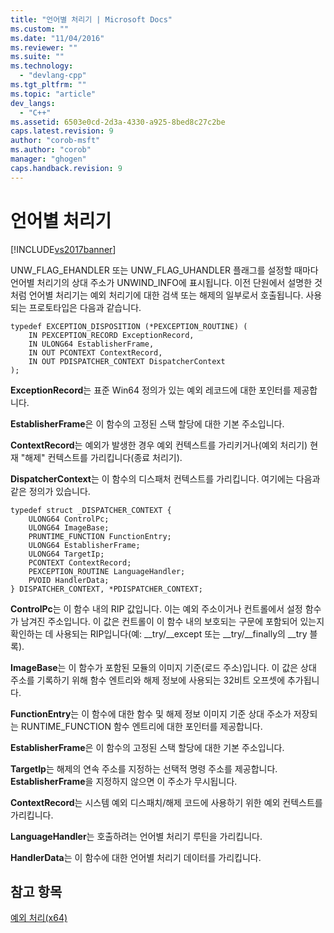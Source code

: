 ```yaml
---
title: "언어별 처리기 | Microsoft Docs"
ms.custom: ""
ms.date: "11/04/2016"
ms.reviewer: ""
ms.suite: ""
ms.technology: 
  - "devlang-cpp"
ms.tgt_pltfrm: ""
ms.topic: "article"
dev_langs: 
  - "C++"
ms.assetid: 6503e0cd-2d3a-4330-a925-8bed8c27c2be
caps.latest.revision: 9
author: "corob-msft"
ms.author: "corob"
manager: "ghogen"
caps.handback.revision: 9
---
```

# 언어별 처리기
[!INCLUDE[vs2017banner](../assembler/inline/includes/vs2017banner.md)]

UNW\_FLAG\_EHANDLER 또는 UNW\_FLAG\_UHANDLER 플래그를 설정할 때마다 언어별 처리기의 상대 주소가 UNWIND\_INFO에 표시됩니다.  이전 단원에서 설명한 것처럼 언어별 처리기는 예외 처리기에 대한 검색 또는 해제의 일부로서 호출됩니다.  사용되는 프로토타입은 다음과 같습니다.  
  
```  
typedef EXCEPTION_DISPOSITION (*PEXCEPTION_ROUTINE) (  
    IN PEXCEPTION_RECORD ExceptionRecord,  
    IN ULONG64 EstablisherFrame,  
    IN OUT PCONTEXT ContextRecord,  
    IN OUT PDISPATCHER_CONTEXT DispatcherContext  
);  
```  
  
 **ExceptionRecord**는 표준 Win64 정의가 있는 예외 레코드에 대한 포인터를 제공합니다.  
  
 **EstablisherFrame**은 이 함수의 고정된 스택 할당에 대한 기본 주소입니다.  
  
 **ContextRecord**는 예외가 발생한 경우 예외 컨텍스트를 가리키거나\(예외 처리기\) 현재 "해제" 컨텍스트를 가리킵니다\(종료 처리기\).  
  
 **DispatcherContext**는 이 함수의 디스패처 컨텍스트를 가리킵니다.  여기에는 다음과 같은 정의가 있습니다.  
  
```  
typedef struct _DISPATCHER_CONTEXT {  
    ULONG64 ControlPc;  
    ULONG64 ImageBase;  
    PRUNTIME_FUNCTION FunctionEntry;  
    ULONG64 EstablisherFrame;  
    ULONG64 TargetIp;  
    PCONTEXT ContextRecord;  
    PEXCEPTION_ROUTINE LanguageHandler;  
    PVOID HandlerData;  
} DISPATCHER_CONTEXT, *PDISPATCHER_CONTEXT;  
```  
  
 **ControlPc**는 이 함수 내의 RIP 값입니다.  이는 예외 주소이거나 컨트롤에서 설정 함수가 남겨진 주소입니다.  이 값은 컨트롤이 이 함수 내의 보호되는 구문에 포함되어 있는지 확인하는 데 사용되는 RIP입니다\(예: \_\_try\/\_\_except 또는 \_\_try\/\_\_finally의 \_\_try 블록\).  
  
 **ImageBase**는 이 함수가 포함된 모듈의 이미지 기준\(로드 주소\)입니다. 이 값은 상대 주소를 기록하기 위해 함수 엔트리와 해제 정보에 사용되는 32비트 오프셋에 추가됩니다.  
  
 **FunctionEntry**는 이 함수에 대한 함수 및 해제 정보 이미지 기준 상대 주소가 저장되는 RUNTIME\_FUNCTION 함수 엔트리에 대한 포인터를 제공합니다.  
  
 **EstablisherFrame**은 이 함수의 고정된 스택 할당에 대한 기본 주소입니다.  
  
 **TargetIp**는 해제의 연속 주소를 지정하는 선택적 명령 주소를 제공합니다.  **EstablisherFrame**을 지정하지 않으면 이 주소가 무시됩니다.  
  
 **ContextRecord**는 시스템 예외 디스패치\/해제 코드에 사용하기 위한 예외 컨텍스트를 가리킵니다.  
  
 **LanguageHandler**는 호출하려는 언어별 처리기 루틴을 가리킵니다.  
  
 **HandlerData**는 이 함수에 대한 언어별 처리기 데이터를 가리킵니다.  
  
## 참고 항목  
 [예외 처리\(x64\)](../build/exception-handling-x64.md)